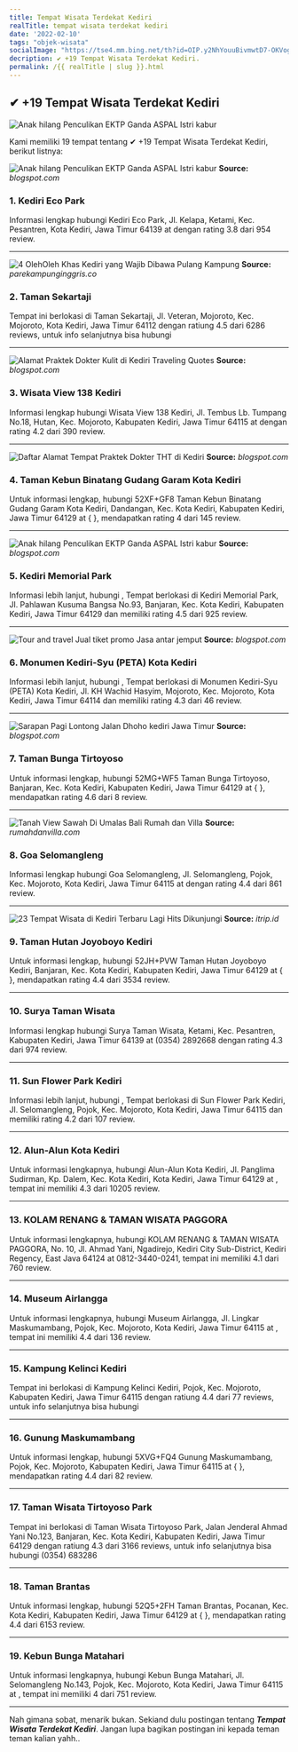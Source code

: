 ```yaml
---
title: Tempat Wisata Terdekat Kediri
realTitle: tempat wisata terdekat kediri
date: '2022-02-10'
tags: "objek-wisata"
socialImage: "https://tse4.mm.bing.net/th?id=OIP.y2NhYouuBivmwtD7-OKVogHaHT&amp;pid=15.1"
decription: ✔ +19 Tempat Wisata Terdekat Kediri.
permalink: /{{ realTitle | slug }}.html
---
```


## ✔ +19 Tempat Wisata Terdekat Kediri

![Anak hilang Penculikan EKTP Ganda  ASPAL Istri kabur ](https://4.bp.blogspot.com/-8Cx5RI81WWc/V_pYZLKLIzI/AAAAAAAAANE/hAa4Hlq5jvA5qiRkQE9sEBAIVfSdwRL-wCLcB/s1600/nanaaaa.jpg)



Kami memiliki 19 tempat tentang ✔ +19 Tempat Wisata Terdekat Kediri, berikut listnya:



![Anak hilang Penculikan EKTP Ganda  ASPAL Istri kabur ](https://tse4.mm.bing.net/th?id=OIP.AB9OaGl_O2YIFCuHP2L7rAHaGi&amp;pid=15.1)
**Source:** _blogspot.com_


### 1. Kediri Eco Park



Informasi lengkap hubungi Kediri Eco Park, Jl. Kelapa, Ketami, Kec. Pesantren, Kota Kediri, Jawa Timur 64139 at  dengan rating 3.8 dari 954 review.

---


![4 OlehOleh Khas Kediri yang Wajib Dibawa Pulang  Kampung ](https://tse1.mm.bing.net/th?id=OIP.F03mEdUWsaAHCPuOddi7xAHaE8&amp;pid=15.1)
**Source:** _parekampunginggris.co_


### 2. Taman Sekartaji



Tempat ini berlokasi di Taman Sekartaji, Jl. Veteran, Mojoroto, Kec. Mojoroto, Kota Kediri, Jawa Timur 64112 dengan ratiung 4.5 dari 6286 reviews, untuk info selanjutnya bisa hubungi 

---


![Alamat Praktek Dokter Kulit di Kediri  Traveling Quotes](https://tse1.mm.bing.net/th?id=OIP.wMqzrnGie0nqpD37JDh56gHaD4&amp;pid=15.1)
**Source:** _blogspot.com_


### 3. Wisata View 138 Kediri



Informasi lengkap hubungi Wisata View 138 Kediri, Jl. Tembus Lb. Tumpang No.18, Hutan, Kec. Mojoroto, Kabupaten Kediri, Jawa Timur 64115 at  dengan rating 4.2 dari 390 review.

---


![Daftar Alamat Tempat Praktek Dokter THT di Kediri ](https://tse1.mm.bing.net/th?id=OIP.w5s-kHDICDHhERrnVJ5ZCAHaBb&amp;pid=15.1)
**Source:** _blogspot.com_


### 4. Taman Kebun Binatang Gudang Garam Kota Kediri



Untuk informasi lengkap, hubungi 52XF+GF8 Taman Kebun Binatang Gudang Garam Kota Kediri, Dandangan, Kec. Kota Kediri, Kabupaten Kediri, Jawa Timur 64129 at {  }, mendapatkan rating 4 dari 145 review.

---


![Anak hilang Penculikan EKTP Ganda  ASPAL Istri kabur ](https://tse2.mm.bing.net/th?id=OIP.PNSLJQs8XKsctZh-VhXdHAEsEe&amp;pid=15.1)
**Source:** _blogspot.com_


### 5. Kediri Memorial Park



Informasi lebih lanjut, hubungi , Tempat berlokasi di Kediri Memorial Park, Jl. Pahlawan Kusuma Bangsa No.93, Banjaran, Kec. Kota Kediri, Kabupaten Kediri, Jawa Timur 64129 dan memiliki rating 4.5 dari 925 review.

---


![Tour and travel Jual tiket promo Jasa antar jemput ](https://tse4.mm.bing.net/th?id=OIP.oTVMmypqycoU44rozbKHTQHaGn&amp;pid=15.1)
**Source:** _blogspot.com_


### 6. Monumen Kediri-Syu (PETA) Kota Kediri



Informasi lebih lanjut, hubungi , Tempat berlokasi di Monumen Kediri-Syu (PETA) Kota Kediri, Jl. KH Wachid Hasyim, Mojoroto, Kec. Mojoroto, Kota Kediri, Jawa Timur 64114 dan memiliki rating 4.3 dari 46 review.

---


![Sarapan Pagi Lontong Jalan Dhoho kediri Jawa Timur ](https://tse2.mm.bing.net/th?id=OIP.mTz4vdoqOjQ5YgX1jolrCwHaFB&amp;pid=15.1)
**Source:** _blogspot.com_


### 7. Taman Bunga Tirtoyoso



Untuk informasi lengkap, hubungi 52MG+WF5 Taman Bunga Tirtoyoso, Banjaran, Kec. Kota Kediri, Kabupaten Kediri, Jawa Timur 64129 at {  }, mendapatkan rating 4.6 dari 8 review.

---


![Tanah View Sawah Di Umalas Bali  Rumah dan Villa](https://tse3.mm.bing.net/th?id=OIP.Fqaz2XBZ_0hv7ZZBmbcfRQHaE7&amp;pid=15.1)
**Source:** _rumahdanvilla.com_


### 8. Goa Selomangleng



Informasi lengkap hubungi Goa Selomangleng, Jl. Selomangleng, Pojok, Kec. Mojoroto, Kota Kediri, Jawa Timur 64115 at  dengan rating 4.4 dari 861 review.

---


![23 Tempat Wisata di Kediri Terbaru  Lagi Hits Dikunjungi ](https://tse1.mm.bing.net/th?id=OIP.2tAYku6rdBg_OUVsjS1caQHaEc&amp;pid=15.1)
**Source:** _itrip.id_


### 9. Taman Hutan Joyoboyo Kediri



Untuk informasi lengkap, hubungi 52JH+PVW Taman Hutan Joyoboyo Kediri, Banjaran, Kec. Kota Kediri, Kabupaten Kediri, Jawa Timur 64129 at {  }, mendapatkan rating 4.4 dari 3534 review.

---


### 10. Surya Taman Wisata



Informasi lengkap hubungi Surya Taman Wisata, Ketami, Kec. Pesantren, Kabupaten Kediri, Jawa Timur 64139 at (0354) 2892668 dengan rating 4.3 dari 974 review.

---


### 11. Sun Flower Park Kediri



Informasi lebih lanjut, hubungi , Tempat berlokasi di Sun Flower Park Kediri, Jl. Selomangleng, Pojok, Kec. Mojoroto, Kota Kediri, Jawa Timur 64115 dan memiliki rating 4.2 dari 107 review.

---


### 12. Alun-Alun Kota Kediri



Untuk informasi lengkapnya, hubungi Alun-Alun Kota Kediri, Jl. Panglima Sudirman, Kp. Dalem, Kec. Kota Kediri, Kota Kediri, Jawa Timur 64129 at , tempat ini memiliki 4.3 dari 10205 review.

---


### 13. KOLAM RENANG &amp; TAMAN WISATA PAGGORA



Untuk informasi lengkapnya, hubungi KOLAM RENANG &amp; TAMAN WISATA PAGGORA, No. 10, Jl. Ahmad Yani, Ngadirejo, Kediri City Sub-District, Kediri Regency, East Java 64124 at 0812-3440-0241, tempat ini memiliki 4.1 dari 760 review.

---


### 14. Museum Airlangga



Untuk informasi lengkapnya, hubungi Museum Airlangga, Jl. Lingkar Maskumambang, Pojok, Kec. Mojoroto, Kota Kediri, Jawa Timur 64115 at , tempat ini memiliki 4.4 dari 136 review.

---


### 15. Kampung Kelinci Kediri



Tempat ini berlokasi di Kampung Kelinci Kediri, Pojok, Kec. Mojoroto, Kabupaten Kediri, Jawa Timur 64115 dengan ratiung 4.4 dari 77 reviews, untuk info selanjutnya bisa hubungi 

---


### 16. Gunung Maskumambang



Untuk informasi lengkap, hubungi 5XVG+FQ4 Gunung Maskumambang, Pojok, Kec. Mojoroto, Kabupaten Kediri, Jawa Timur 64115 at {  }, mendapatkan rating 4.4 dari 82 review.

---


### 17. Taman Wisata Tirtoyoso Park



Tempat ini berlokasi di Taman Wisata Tirtoyoso Park, Jalan Jenderal Ahmad Yani No.123, Banjaran, Kec. Kota Kediri, Kabupaten Kediri, Jawa Timur 64129 dengan ratiung 4.3 dari 3166 reviews, untuk info selanjutnya bisa hubungi (0354) 683286

---


### 18. Taman Brantas



Untuk informasi lengkap, hubungi 52Q5+2FH Taman Brantas, Pocanan, Kec. Kota Kediri, Kabupaten Kediri, Jawa Timur 64129 at {  }, mendapatkan rating 4.4 dari 6153 review.

---


### 19. Kebun Bunga Matahari



Untuk informasi lengkapnya, hubungi Kebun Bunga Matahari, Jl. Selomangleng No.143, Pojok, Kec. Mojoroto, Kota Kediri, Jawa Timur 64115 at , tempat ini memiliki 4 dari 751 review.

---









Nah gimana sobat, menarik bukan. Sekiand dulu postingan tentang ***Tempat Wisata Terdekat Kediri***. Jangan lupa bagikan postingan ini kepada teman teman kalian yahh..
